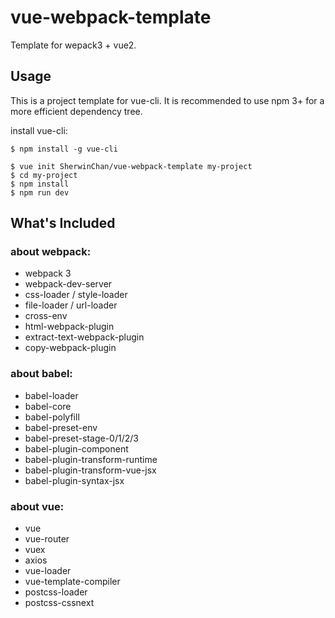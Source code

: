 # vue-webpack-template
Template for wepack3 + vue2. 

## Usage

This is a project template for vue-cli. It is recommended to use npm 3+ for a more efficient dependency tree.

install vue-cli:
```
$ npm install -g vue-cli
```

```
$ vue init SherwinChan/vue-webpack-template my-project
$ cd my-project
$ npm install
$ npm run dev
```

## What's Included

### about webpack:
- webpack 3
- webpack-dev-server 
- css-loader / style-loader
- file-loader / url-loader 
- cross-env 
- html-webpack-plugin 
- extract-text-webpack-plugin
- copy-webpack-plugin

### about babel:
- babel-loader
- babel-core
- babel-polyfill
- babel-preset-env 
- babel-preset-stage-0/1/2/3
- babel-plugin-component
- babel-plugin-transform-runtime
- babel-plugin-transform-vue-jsx
- babel-plugin-syntax-jsx

### about vue:
- vue
- vue-router
- vuex
- axios
- vue-loader 
- vue-template-compiler
- postcss-loader
- postcss-cssnext